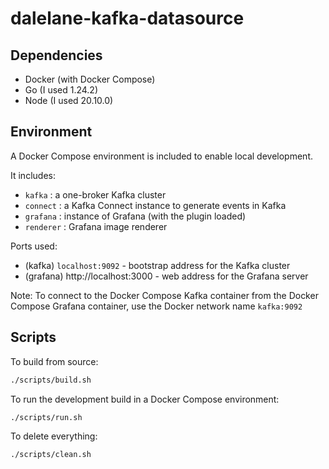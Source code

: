 # dalelane-kafka-datasource

## Dependencies

- Docker (with Docker Compose)
- Go (I used 1.24.2)
- Node (I used 20.10.0)

## Environment

A Docker Compose environment is included to enable local development.

It includes:

- `kafka` : a one-broker Kafka cluster
- `connect` : a Kafka Connect instance to generate events in Kafka
- `grafana` : instance of Grafana (with the plugin loaded)
- `renderer` : Grafana image renderer

Ports used:

- (kafka) `localhost:9092` - bootstrap address for the Kafka cluster
- (grafana) http://localhost:3000 - web address for the Grafana server

Note: To connect to the Docker Compose Kafka container from the Docker Compose Grafana container, use the Docker network name `kafka:9092`

## Scripts

To build from source:

```sh
./scripts/build.sh
```

To run the development build in a Docker Compose environment:

```sh
./scripts/run.sh
```

To delete everything:

```sh
./scripts/clean.sh
```
